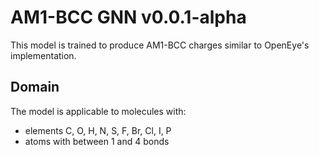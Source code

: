 # AM1-BCC GNN v0.0.1-alpha

This model is trained to produce AM1-BCC charges similar to OpenEye's implementation.

## Domain

The model is applicable to molecules with:

- elements C, O, H, N, S, F, Br, Cl, I, P
- atoms with between 1 and 4 bonds
